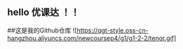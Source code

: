 ## hello 优课达 ！！
##这是我的Github仓库
![https://qgt-style.oss-cn-hangzhou.aliyuncs.com/newcoursep4/g1/g1-2-2/tenor.gif]
